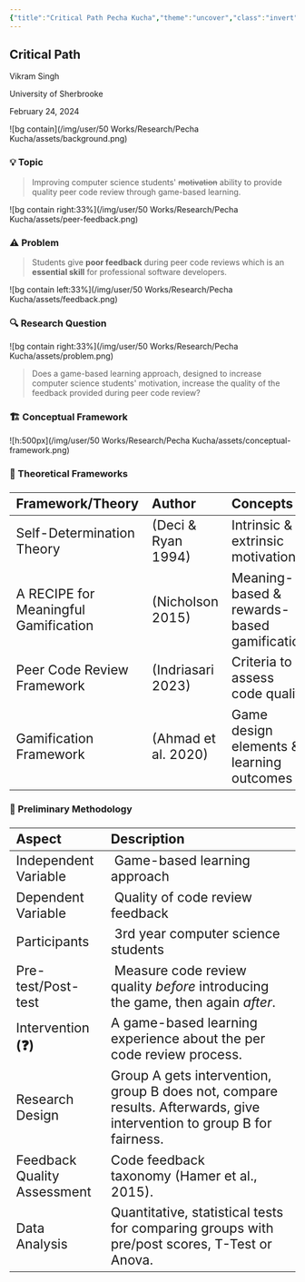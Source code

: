 ```yaml
---
{"title":"Critical Path Pecha Kucha","theme":"uncover","class":"invert","paginate":true,"marp":true,"headingDivider":3,"dg-publish":true,"created":"2024-09-06","modified":"2024-09-13","permalink":"/50-works/research/pecha-kucha/critical-path-pecha-kucha/","dgPassFrontmatter":true,"updated":"2024-09-13"}
---
```



## Critical Path

Vikram Singh

University of Sherbrooke

February 24, 2024

![bg contain](/img/user/50 Works/Research/Pecha Kucha/assets/background.png)

### 💡 Topic

> Improving computer science students' ~~motivation~~ ability to provide quality peer code review through game-based learning.

![bg contain right:33%](/img/user/50 Works/Research/Pecha Kucha/assets/peer-feedback.png)

<!--
Notes.
-->

### ⚠️ Problem

> Students give **poor feedback** during peer code reviews which is an **essential skill** for professional software developers.

![bg contain left:33%](/img/user/50 Works/Research/Pecha Kucha/assets/feedback.png)

<!--
- Peer code review is essential for software development, but it's only effective when students put in effort.
- This research investigates how to motivate CS students to provide high-quality feedback.
- Many Computer Science students find peer code review boring or pointless. This leads to superficial feedback that doesn't help anyone improve.
-->

### 🔍 Research Question

![bg contain right:33%](/img/user/50 Works/Research/Pecha Kucha/assets/problem.png)

> Does a game-based learning approach, designed to increase computer science students' motivation, increase the quality of the feedback provided during peer code review?

<!--
Notes.
-->

### 🏗️ Conceptual Framework

![h:500px](/img/user/50 Works/Research/Pecha Kucha/assets/conceptual-framework.png)

<!--
- **Problem:** Traditional approaches to peer code review often fail to motivate Computer Science students, resulting in low-quality feedback that hinders learning for all involved.
- **Approach:** This research explores using game-based learning, informed by motivational theories, to increase student engagement with peer code review and improve the quality of feedback provided.
- **Potential Impact:** This study aims to benefit CS students by cultivating essential development skills, empower educators with effective strategies, and contribute to the broader understanding of motivation within computer science education.
-->

### 💭 Theoretical Frameworks

<style scoped>
	table {
	  font-size: 30px;
	}
</style>

| Framework/Theory                     | Author              | Concepts                                   |
|:----------------------------------- |:------------------ |:----------------------------------------- |
| Self-Determination Theory            | (Deci & Ryan 1994)  | Intrinsic & extrinsic motivation           |
| A RECIPE for Meaningful Gamification | (Nicholson 2015)    | Meaning-based & rewards-based gamification |
| Peer Code Review Framework           | (Indriasari 2023)   | Criteria to assess code quality            |
| Gamification Framework               | (Ahmad et al. 2020) | Game design elements & learning outcomes   |

<!--
- This research builds on the established value of peer code review, draws from key motivational theories, and explores successful uses of gamification and game-based learning in computer science education.
- **Ahmad et al.**:
	- gamification constructs
	- game design elements
	- assessment about students' satisfaction and learning outcomes
- **Nicholson**: Meaningful gamification is concerned about long-term benefits of gamification on the users. It aims to engage users by increasing their intrinsic motivation instead of using external rewards.
- **Deci & Ryan**: The basis of meaningful gamification is the Self-Determination Theory (SDT) which implies that intrinsic motivation is driven by: autonomy, competence or mastery, and relatedness.
	- Autonomy refers to freedom of choice;
	- competence refers to mastering learning material that would encourage user to engage deeper in the course activities;
	- relatedness represents social engagement and relations between participants.
-->

### 🔬 Preliminary Methodology

<style scoped>
	table {
	  font-size: 23px;
	}
</style>

| Aspect                      | Description                                                                                                          |
|:-------------------------- |:------------------------------------------------------------------------------------------------------------------- |
| Independent Variable        |  Game-based learning approach                                                                                        |
| Dependent Variable          |  Quality of code review feedback                                                                                     |
| Participants                |  3rd year computer science students                                                                                  |
| Pre-test/Post-test          |  Measure code review quality *before* introducing the game, then again *after*.                                      |
| Intervention **(❓)**       | A game-based learning experience about the per code review process.                                                  |
| Research Design             | Group A gets intervention, group B does not, compare results. Afterwards, give intervention to group B for fairness. |
| Feedback Quality Assessment | Code feedback taxonomy (Hamer et al., 2015).                                                                         |
| Data Analysis               | Quantitative, statistical tests for comparing groups with pre/post scores, T-Test or Anova.                          |

<!--
- General comments were high-level and did not target particular elements of the code.
- Speciﬁc comments focused on some aspects of the code or criteria of code assessment.
- These two categories were further divided into negative, positive, neutral, and advice/action.
	- negative if it highlighted an aspect of the code that was inadequate
	- positive if it highlighted something that was completed well.
	- comments that were not obviously positive or negative in tone were classiﬁed as neutral.
	- Advice/action comments provided actionable suggestions for making modiﬁcation or improvement to the programming code.
- Personal voice if they included personal features such as emoticon, encouragement, or directing a comment towards the author of the code rather than focusing on the code.
- Oﬀ-topic comments were unrelated to the project.
-->
